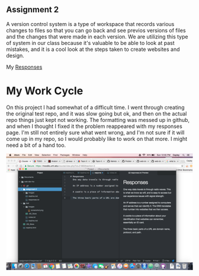## Assignment 2

A version control system is a type of workspace that records various changes to files so that you can go back and see previos versions of files and the changes that were made in each version. We are utilizing this type of system in our class because it's valuable to be able to look at past mistakes, and it is a cool look at the steps taken to create websites and design.

My [Responses](./responses.txt)

# My Work Cycle
On this project I had somewhat of a difficult time. I went through creating the original test repo, and it was slow going but ok, and then on the actual repo things just kept not working. The formatting was messed up in github, and when I thought I fixed it the problem reappeared with my responses page. I'm still not entirely sure what went wrong, and I'm not sure if it will come up in my repo, so I would probably like to work on that more. I might need a bit of a hand too. 

![Image of My Project](./images/screenshot2.png)
